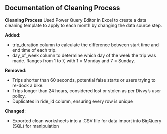 ## Documentation of Cleaning Process

**Cleaning Process**
Used Power Query Editor in Excel to create a data cleaning template to apply to each month by changing the data source step. 

**Added**: 
- trip_duration column to calculate the difference between start time and end time of each trip.
- day_of_week column to determine which day of the week the trip was made. Ranges from 1 to 7, with 1 = Monday and 7 = Sunday.

**Removed**:
- Trips shorter than 60 seconds, potential false starts or users trying to re-dock a bike.
- Trips longer than 24 hours, considered lost or stolen as per Divvy’s user policy.
- Duplicates in ride_id column, ensuring every row is unique

**Changed**:
- Exported clean worksheets into a .CSV file for data import into BigQuery (SQL) for manipulation

